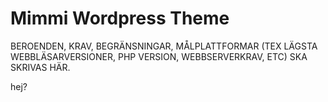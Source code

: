 # Mimmi Wordpress Theme

BEROENDEN, KRAV, BEGRÄNSNINGAR, MÅLPLATTFORMAR (TEX LÄGSTA WEBBLÄSARVERSIONER, PHP VERSION, WEBBSERVERKRAV, ETC) SKA SKRIVAS HÄR.

hej?